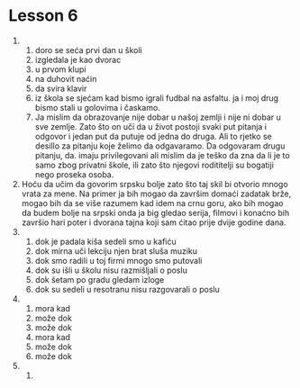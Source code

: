 # Lesson 6

1.
    1. doro se seća prvi dan u školi
    1. izgledala je kao dvorac
    1. u prvom klupi
    1. na duhovit naćin
    1. da svira klavir
    1. iz škola se sjećam kad bismo igrali fudbal na asfaltu. ja i moj drug bismo stali u golovima i časkamo.
    1. Ja mislim da obrazovanje nije dobar u našoj zemlji i nije ni dobar u sve zemlje. Zato što on uči da u život postoji svaki put pitanja i odgovor i jedan put da putuje od jedna do druga. Ali to rjetko se desillo za pitanju koje želimo da odgavaramo. Da odgovaram drugu pitanju, da. imaju privilegovani ali mislim da je teško da zna da li je to samo zbog privatni škole, ili zato što njegovi rodititelji su bogatiji nego proseka osoba.
1. Hoću da učim da govorim srpsku bolje zato što taj skil bi otvorio mnogo vrata za mene. Na primer ja bih mogao da završim domaći zadatak brže, mogao bih da se više razumem kad idem na crnu goru, ako bih mogao da budem bolje na srpski onda ja big gledao serija, filmovi i konaćno bih završio hari poter i dvorana tajna koji sam ćitao prije dvije godine dana.
1.
    1. dok je padala kiša sedeli smo u kafiću
    1. dok mirna uči lekciju njen brat sluša muziku
    1. dok smo radili u toj firmi mnogo smo putovali
    1. dok su išli u školu nisu razmišljali o poslu
    1. dok šetam po gradu gledam izloge
    1. dok su sedeli u resotranu nisu razgovarali o poslu
1. 
    1. mora kad
    1. može dok
    1. može dok
    1. mora kad
    1. može dok
    1. može dok
1. 
    1.
